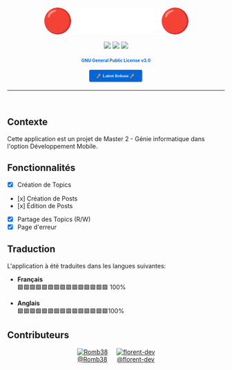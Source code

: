 

<p align="center">
    <img src=".readme/logo.png">
</p>

<p align="center">
<img src="https://img.shields.io/github/actions/workflow/status/Romb38/FR_MOBILE/ci-publishing.yml"/>
<img src="https://img.shields.io/github/last-commit/Romb38/FR_MOBILE"/>
<img src="https://img.shields.io/github/issues/Romb38/FR_MOBILE"/>
</p>
<p align="center">
  <a href="https://www.gnu.org/licenses/gpl-3.0.html" style="color: #0366d6; text-decoration: none; font-weight: bold; font-size:10px">
    GNU General Public License v3.0
  </a>
</p>


<p align="center">
  <a href="https://github.com/Romb38/FR_MOBILE/releases/latest">
  <img src=".readme/release.png" style="max-width: 25%; height: auto;">
  </a>
</p>
<hr>
<br>

## Contexte

Cette application est un projet de Master 2 - Génie informatique dans l'option Développement Mobile.

## Fonctionnalités

- [x] Création de Topics
- [x] Création de Posts
- [x] Édition de Posts
- [X] Partage des Topics (R/W)
- [x] Page d'erreur

## Traduction
L'application à été traduites dans les langues suivantes:
- **Français**  
  🟩🟩🟩🟩🟩🟩🟩🟩🟩🟩🟩🟩🟩🟩🟩 100%

- **Anglais**  
  🟩🟩🟩🟩🟩🟩🟩🟩🟩🟩🟩🟩🟩🟩🟩100%


## Contributeurs

<div style="display: flex; justify-content: center; align-items: center;">
  <a href="https://github.com/Romb38" style="text-align: center; margin-right: 20px;">
    <img src="https://github.com/Romb38.png" width="50" height="50" alt="Romb38" />
    <div>@Romb38</div>
  </a>
  <a href="https://github.com/florent-dev" style="text-align: center;">
    <img src="https://github.com/florent-dev.png" width="50" height="50" alt="florent-dev" />
    <div>@florent-dev</div>
  </a>
</div>
